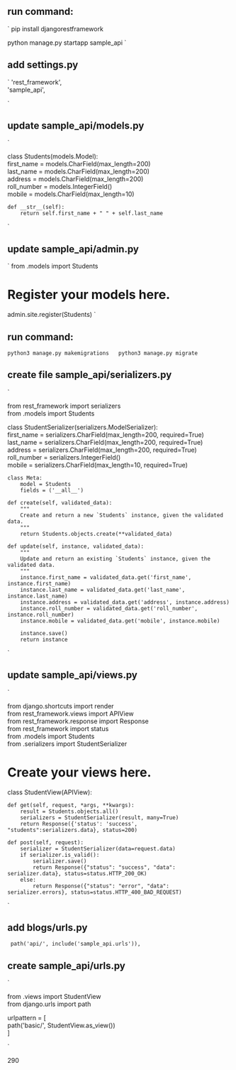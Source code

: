 ## run command:

`
pip install djangorestframework

python manage.py startapp sample_api
`

## add settings.py

`
'rest_framework',  
    'sample_api', 

`

## update sample_api/models.py

`
 
class Students(models.Model):  
    first_name = models.CharField(max_length=200)  
    last_name = models.CharField(max_length=200)  
    address = models.CharField(max_length=200)  
    roll_number = models.IntegerField()  
    mobile = models.CharField(max_length=10)  
  
    def __str__(self):  
        return self.first_name + " " + self.last_name  
`

## update sample_api/admin.py

`
from .models import Students  
  
# Register your models here.  
admin.site.register(Students)
`

## run command:

`
python3 manage.py makemigrations  
python3 manage.py migrate 
`

## create file sample_api/serializers.py

`

from rest_framework import serializers  
from .models import Students  
  
class StudentSerializer(serializers.ModelSerializer):  
    first_name = serializers.CharField(max_length=200, required=True)  
    last_name = serializers.CharField(max_length=200, required=True)  
    address = serializers.CharField(max_length=200, required=True)  
    roll_number = serializers.IntegerField()  
    mobile = serializers.CharField(max_length=10, required=True)  
  
    class Meta:  
        model = Students  
        fields = ('__all__') 

    def create(self, validated_data):  
        """ 
        Create and return a new `Students` instance, given the validated data. 
        """  
        return Students.objects.create(**validated_data)  
  
    def update(self, instance, validated_data):  
        """ 
        Update and return an existing `Students` instance, given the validated data. 
        """  
        instance.first_name = validated_data.get('first_name', instance.first_name)  
        instance.last_name = validated_data.get('last_name', instance.last_name)  
        instance.address = validated_data.get('address', instance.address)  
        instance.roll_number = validated_data.get('roll_number', instance.roll_number)  
        instance.mobile = validated_data.get('mobile', instance.mobile)  
  
        instance.save()  
        return instance 
`

## update sample_api/views.py

`

from django.shortcuts import render  
from rest_framework.views import APIView  
from rest_framework.response import Response  
from rest_framework import status  
from .models import Students  
from .serializers import StudentSerializer  
# Create your views here.  
  
class StudentView(APIView):  
  
    def get(self, request, *args, **kwargs):  
        result = Students.objects.all()  
        serializers = StudentSerializer(result, many=True)  
        return Response({'status': 'success', "students":serializers.data}, status=200)  
  
    def post(self, request):  
        serializer = StudentSerializer(data=request.data)  
        if serializer.is_valid():  
            serializer.save()  
            return Response({"status": "success", "data": serializer.data}, status=status.HTTP_200_OK)  
        else:  
            return Response({"status": "error", "data": serializer.errors}, status=status.HTTP_400_BAD_REQUEST)

`

## add blogs/urls.py

` 
path('api/', include('sample_api.urls')),
`



## create sample_api/urls.py

`

from .views import StudentView  
from django.urls import path  
  
urlpattern = [  
    path('basic/', StudentView.as_view())  
]  

`

290


